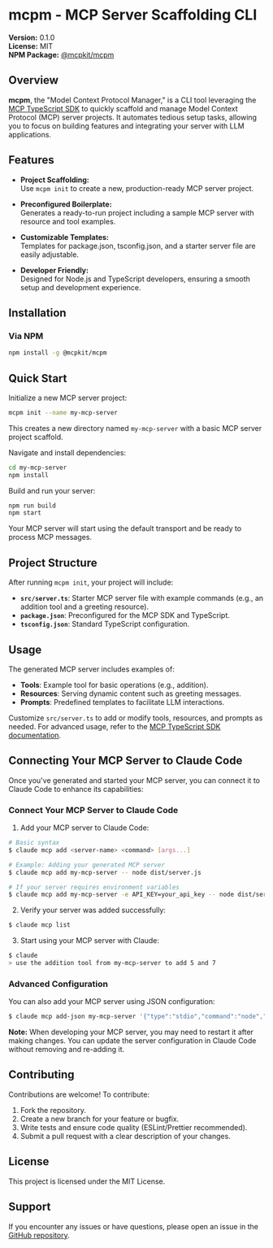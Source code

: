# mcpm - MCP Server Scaffolding CLI

**Version:** 0.1.0  
**License:** MIT  
**NPM Package:** [@mcpkit/mcpm](https://www.npmjs.com/package/@mcpkit/mcpm)

## Overview

**mcpm**, the "Model Context Protocol Manager," is a CLI tool leveraging the [MCP TypeScript SDK](https://github.com/modelcontextprotocol/sdk) to quickly scaffold and manage Model Context Protocol (MCP) server projects. It automates tedious setup tasks, allowing you to focus on building features and integrating your server with LLM applications.

## Features

- **Project Scaffolding:**  
  Use `mcpm init` to create a new, production-ready MCP server project.

- **Preconfigured Boilerplate:**  
  Generates a ready-to-run project including a sample MCP server with resource and tool examples.

- **Customizable Templates:**  
  Templates for package.json, tsconfig.json, and a starter server file are easily adjustable.

- **Developer Friendly:**  
  Designed for Node.js and TypeScript developers, ensuring a smooth setup and development experience.

## Installation

### Via NPM

```bash
npm install -g @mcpkit/mcpm
```

## Quick Start

Initialize a new MCP server project:

```bash
mcpm init --name my-mcp-server
```

This creates a new directory named `my-mcp-server` with a basic MCP server project scaffold.

Navigate and install dependencies:

```bash
cd my-mcp-server
npm install
```

Build and run your server:

```bash
npm run build
npm start
```

Your MCP server will start using the default transport and be ready to process MCP messages.

## Project Structure

After running `mcpm init`, your project will include:

- **`src/server.ts`**: Starter MCP server file with example commands (e.g., an addition tool and a greeting resource).
- **`package.json`**: Preconfigured for the MCP SDK and TypeScript.
- **`tsconfig.json`**: Standard TypeScript configuration.

## Usage

The generated MCP server includes examples of:

- **Tools**: Example tool for basic operations (e.g., addition).
- **Resources**: Serving dynamic content such as greeting messages.
- **Prompts**: Predefined templates to facilitate LLM interactions.

Customize `src/server.ts` to add or modify tools, resources, and prompts as needed. For advanced usage, refer to the [MCP TypeScript SDK documentation](https://github.com/modelcontextprotocol/sdk).

## Connecting Your MCP Server to Claude Code

Once you've generated and started your MCP server, you can connect it to Claude Code to enhance its capabilities:

### Connect Your MCP Server to Claude Code

1. Add your MCP server to Claude Code:

```bash
# Basic syntax
$ claude mcp add <server-name> <command> [args...]

# Example: Adding your generated MCP server
$ claude mcp add my-mcp-server -- node dist/server.js

# If your server requires environment variables
$ claude mcp add my-mcp-server -e API_KEY=your_api_key -- node dist/server.js
```

2. Verify your server was added successfully:

```bash
$ claude mcp list
```

3. Start using your MCP server with Claude:

```bash
$ claude
> use the addition tool from my-mcp-server to add 5 and 7
```

### Advanced Configuration

You can also add your MCP server using JSON configuration:

```bash
$ claude mcp add-json my-mcp-server '{"type":"stdio","command":"node","args":["dist/server.js"],"env":{"DEBUG":"true"}}'
```

**Note:** When developing your MCP server, you may need to restart it after making changes. You can update the server configuration in Claude Code without removing and re-adding it.

## Contributing

Contributions are welcome! To contribute:

1. Fork the repository.
2. Create a new branch for your feature or bugfix.
3. Write tests and ensure code quality (ESLint/Prettier recommended).
4. Submit a pull request with a clear description of your changes.

## License

This project is licensed under the MIT License.

## Support

If you encounter any issues or have questions, please open an issue in the [GitHub repository](<[https://github.com/trevoruptain/mcpm](https://github.com/trevoruptain/mcpm)>).

